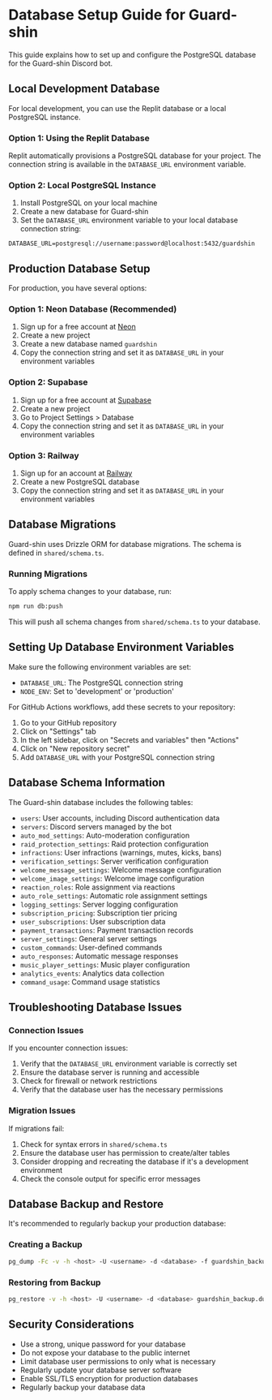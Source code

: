 # Database Setup Guide for Guard-shin

This guide explains how to set up and configure the PostgreSQL database for the Guard-shin Discord bot.

## Local Development Database

For local development, you can use the Replit database or a local PostgreSQL instance.

### Option 1: Using the Replit Database

Replit automatically provisions a PostgreSQL database for your project. The connection string is available in the `DATABASE_URL` environment variable.

### Option 2: Local PostgreSQL Instance

1. Install PostgreSQL on your local machine
2. Create a new database for Guard-shin
3. Set the `DATABASE_URL` environment variable to your local database connection string:

```
DATABASE_URL=postgresql://username:password@localhost:5432/guardshin
```

## Production Database Setup

For production, you have several options:

### Option 1: Neon Database (Recommended)

1. Sign up for a free account at [Neon](https://neon.tech/)
2. Create a new project
3. Create a new database named `guardshin`
4. Copy the connection string and set it as `DATABASE_URL` in your environment variables

### Option 2: Supabase

1. Sign up for a free account at [Supabase](https://supabase.com/)
2. Create a new project
3. Go to Project Settings > Database
4. Copy the connection string and set it as `DATABASE_URL` in your environment variables

### Option 3: Railway

1. Sign up for an account at [Railway](https://railway.app/)
2. Create a new PostgreSQL database
3. Copy the connection string and set it as `DATABASE_URL` in your environment variables

## Database Migrations

Guard-shin uses Drizzle ORM for database migrations. The schema is defined in `shared/schema.ts`.

### Running Migrations

To apply schema changes to your database, run:

```bash
npm run db:push
```

This will push all schema changes from `shared/schema.ts` to your database.

## Setting Up Database Environment Variables

Make sure the following environment variables are set:

- `DATABASE_URL`: The PostgreSQL connection string
- `NODE_ENV`: Set to 'development' or 'production'

For GitHub Actions workflows, add these secrets to your repository:

1. Go to your GitHub repository
2. Click on "Settings" tab
3. In the left sidebar, click on "Secrets and variables" then "Actions"
4. Click on "New repository secret"
5. Add `DATABASE_URL` with your PostgreSQL connection string

## Database Schema Information

The Guard-shin database includes the following tables:

- `users`: User accounts, including Discord authentication data
- `servers`: Discord servers managed by the bot
- `auto_mod_settings`: Auto-moderation configuration
- `raid_protection_settings`: Raid protection configuration
- `infractions`: User infractions (warnings, mutes, kicks, bans)
- `verification_settings`: Server verification configuration
- `welcome_message_settings`: Welcome message configuration
- `welcome_image_settings`: Welcome image configuration
- `reaction_roles`: Role assignment via reactions
- `auto_role_settings`: Automatic role assignment settings
- `logging_settings`: Server logging configuration
- `subscription_pricing`: Subscription tier pricing
- `user_subscriptions`: User subscription data
- `payment_transactions`: Payment transaction records
- `server_settings`: General server settings
- `custom_commands`: User-defined commands
- `auto_responses`: Automatic message responses
- `music_player_settings`: Music player configuration
- `analytics_events`: Analytics data collection
- `command_usage`: Command usage statistics

## Troubleshooting Database Issues

### Connection Issues

If you encounter connection issues:

1. Verify that the `DATABASE_URL` environment variable is correctly set
2. Ensure the database server is running and accessible
3. Check for firewall or network restrictions
4. Verify that the database user has the necessary permissions

### Migration Issues

If migrations fail:

1. Check for syntax errors in `shared/schema.ts`
2. Ensure the database user has permission to create/alter tables
3. Consider dropping and recreating the database if it's a development environment
4. Check the console output for specific error messages

## Database Backup and Restore

It's recommended to regularly backup your production database:

### Creating a Backup

```bash
pg_dump -Fc -v -h <host> -U <username> -d <database> -f guardshin_backup.dump
```

### Restoring from Backup

```bash
pg_restore -v -h <host> -U <username> -d <database> guardshin_backup.dump
```

## Security Considerations

- Use a strong, unique password for your database
- Do not expose your database to the public internet
- Limit database user permissions to only what is necessary
- Regularly update your database server software
- Enable SSL/TLS encryption for production databases
- Regularly backup your database data